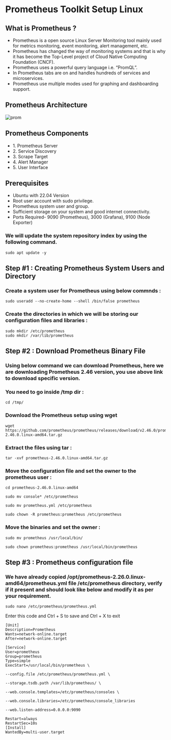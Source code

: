 # Prometheus Toolkit Setup Linux

## What is Prometheus ?
<ul>
  <li>Prometheus is a open source Linux Server Monitoring tool mainly used for metrics monitoring, event monitoring, alert management, etc.</li>
  <li>Prometheus has changed the way of monitoring systems and that is why it has become the Top-Level project of Cloud Native Computing Foundation (CNCF).</li>
  <li>Prometheus uses a powerful query language i.e. “PromQL”.</li>
  <li>In Prometheus tabs are on and handles hundreds of services and microservices.</li>
  <li>Prometheus use multiple modes used for graphing and dashboarding support.</li>
</ul>

## Prometheus Architecture

 ![prom](https://github.com/user-attachments/assets/0b97ce7e-71d7-47a5-9326-cc526e5493c2)

 ## Prometheus Components
 <ul>
   <li>1. Prometheus Server</li>
   <li>2. Service Discovery</li>
   <li>3. Scrape Target</li>
   <li>4. Alert Manager</li>
   <li>5. User Interface</li>
 </ul>

## Prerequisites
<ul>
  <li>Ubuntu with 22.04 Version</li>
  <li>Root user account with sudo  privilege.</li>
  <li>Prometheus system user and group.</li>
  <li>Sufficient storage on your system and good internet connectivity.</li>
  <li>Ports Required- 9090 (Prometheus), 3000 (Grafana), 9100 (Node Exporter)</li>
</ul>

### We will update the system repository index by using the following command.

    sudo apt update -y

## Step #1 : Creating Prometheus System Users and Directory

### Create a system user for Prometheus using below commnds :

    sudo useradd --no-create-home --shell /bin/false prometheus

### Create the directories in which we will be storing our configuration files and libraries :

    sudo mkdir /etc/prometheus
    sudo mkdir /var/lib/prometheus

## Step #2 : Download Prometheus Binary File

### Using below command we can download Prometheus, here we are downloading Prometheus 2.46 version, you use above link to download specific version.

### You need to go inside /tmp dir :

    cd /tmp/

### Download the Prometheus setup using wget

    wget https://github.com/prometheus/prometheus/releases/download/v2.46.0/prometheus-2.46.0.linux-amd64.tar.gz

### Extract the files using tar :

    tar -xvf prometheus-2.46.0.linux-amd64.tar.gz

### Move the configuration file and set the owner to the prometheus user :

    cd prometheus-2.46.0.linux-amd64

    sudo mv console* /etc/prometheus

    sudo mv prometheus.yml /etc/prometheus

    sudo chown -R prometheus:prometheus /etc/prometheus

### Move the binaries and set the owner :

    sudo mv prometheus /usr/local/bin/

    sudo chown prometheus:prometheus /usr/local/bin/prometheus

## Step #3 : Prometheus configuration file

### We have already copied /opt/prometheus-2.26.0.linux-amd64/prometheus.yml file /etc/prometheus directory, verify if it present and should look like below and modify it as per your requirement.

    sudo nano /etc/prometheus/prometheus.yml

Enter this code and Ctrl + S to save and Ctrl + X to exit

    [Unit]
    Description=Prometheus
    Wants=network-online.target
    After=network-online.target

    [Service]
    User=prometheus
    Group=prometheus
    Type=simple
    ExecStart=/usr/local/bin/prometheus \

    --config.file /etc/prometheus/prometheus.yml \
    
    --storage.tsdb.path /var/lib/prometheus/ \
    
    --web.console.templates=/etc/prometheus/consoles \
    
    --web.console.libraries=/etc/prometheus/console_libraries
    
    --web.listen-address=0.0.0.0:9090
    
    Restart=always
    RestartSec=10s
    [Install]
    WantedBy=multi-user.target


